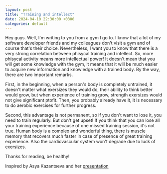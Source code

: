 ```yaml
---
layout: post
title: "Training and intellect"
date: 2024-04-10 22:30:00 +0300
categories: default
---
```


Hey guys. Well, I'm writing to you from a gym I go to. I know that a lot of my software developer friends and my colleagues don't visit a gym and of course that's their choice. Nevertheless, I want you to know that there is a very strong correlation between phisycal training and intellect. So, more phisycal activity means more intellectual power! It doesn't mean that you will get some knowledge with the gym, it means that it will be much easier to acquire new information and knowledge with a trained body. By the way, there are two important remarks.

First, in the beginning, when a person's body is completely untrained, it doesn't matter what exersizes they would do, their ability to think better would grow, but when experience of training grow, strength exersizes would not give significant ptofit. Then, you probably already have it, it is necessary to do aerobic exercises for further progress.

Second, this advantage is not permanent, so if you don't want to lose it, you need to train regularly. But don't get upset! If you think that you can lose all your training experience because of one missed training session, it's not true. Human body is a complex and wonderful thing, there is muscle memory that recovers much faster in case of presence of great training experience. Also the cardiovascular system won't degrade due to luck of exersizes.

Thanks for reading, be healthy!

Inspired by Asya Kazantseva and her [presentation](https://www.youtube.com/watch?v=J0q78ph-2QQ)
